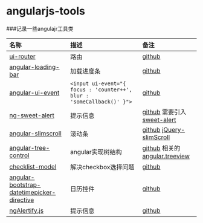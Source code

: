 # angularjs-tools

###记录一些angulajr工具类

|名称  |描述| 备注|
|:-----|:----|:----|
|[ui-router](http://angular-ui.github.io/ui-router/site/)|路由|[github](https://github.com/angular-ui/ui-router)
|[angular-loading-bar](http://chieffancypants.github.io/angular-loading-bar/#)|加载进度条|[github](https://github.com/chieffancypants/angular-loading-bar/)
|[angular-ui-event](https://github.com/angular-ui/ui-event)|```<input ui-event="{ focus : 'counter++', blur : 'someCallback()' }">```| [github](https://github.com/angular-ui/ui-event)
|[ng-sweet-alert](http://oitozero.github.io/ngSweetAlert/#/home)|提示信息|[github](https://github.com/oitozero/ngSweetAlert) 需要引入[sweet-alert](https://github.com/t4t5/sweetalert)
|[angular-slimscroll]()|滚动条|[github](https://github.com/ziscloud/angular-slimscroll) [jQuery-slimScroll](https://github.com/rochal/jQuery-slimScroll)
|[angular-tree-control](http://wix.github.io/angular-tree-control/)|angular实现树结构|[github](https://github.com/wix/angular-tree-control) 相关的[angular.treeview](http://ngmodules.org/modules/angular.treeview)
|[checklist-model](http://vitalets.github.io/checklist-model/)|解决checkbox选择问题|[github](https://github.com/vitalets/checklist-model)
|[angular-bootstrap-datetimepicker-directive]()|日历控件|[github]()
|[ngAlertify.js]()|提示信息|[github]()



